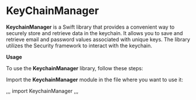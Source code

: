 # KeyChainManager
**KeychainManager** is a Swift library that provides a convenient way to securely store and retrieve data in the keychain. It allows you to save and retrieve email and password values associated with unique keys. The library utilizes the Security framework to interact with the keychain.

**Usage**

To use the **KeychainManager** library, follow these steps:

Import the **KeychainManager** module in the file where you want to use it:

,,,
import KeychainManager
,,,
